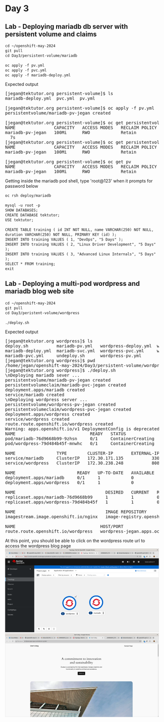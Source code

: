 # Day 3

## Lab - Deploying mariadb db server with persistent volume and claims
```
cd ~/openshift-may-2024
git pull
cd Day3/persistent-volume/mariadb

oc apply -f pv.yml
oc apply -f pvc.yml
oc apply -f mariadb-deploy.yml
```

Expected output
<pre>
[jegan@tektutor.org persistent-volume]$ ls
mariadb-deploy.yml  pvc.yml  pv.yml
  
[jegan@tektutor.org persistent-volume]$ oc apply -f pv.yml 
persistentvolume/mariadb-pv-jegan created
  
[jegan@tektutor.org persistent-volume]$ oc get persistentvolumes
NAME               CAPACITY   ACCESS MODES   RECLAIM POLICY   STATUS      CLAIM   STORAGECLASS   REASON   AGE
mariadb-pv-jegan   100Mi      RWO            Retain           Available      
  7s
[jegan@tektutor.org persistent-volume]$ oc get persistentvolume
NAME               CAPACITY   ACCESS MODES   RECLAIM POLICY   STATUS      CLAIM   STORAGECLASS   REASON   AGE
mariadb-pv-jegan   100Mi      RWO            Retain           Available                                   8s
  
[jegan@tektutor.org persistent-volume]$ oc get pv
NAME               CAPACITY   ACCESS MODES   RECLAIM POLICY   STATUS      CLAIM   STORAGECLASS   REASON   AGE
mariadb-pv-jegan   100Mi      RWO            Retain           Available      
</pre>

Getting inside the mariadb pod shell, type 'root@123' when it prompts for password below
```
oc rsh deploy/mariadb

mysql -u root -p
SHOW DATABASES;
CREATE DATABASE tektutor;
USE tektutor;

CREATE TABLE training ( id INT NOT NULL, name VARCHAR(250) NOT NULL, duration VARCHAR(250) NOT NULL, PRIMARY KEY (id) );
INSERT INTO training VALUES ( 1, "DevOps", "5 Days" );
INSERT INTO training VALUES ( 2, "Linux Driver Development", "5 Days" );
INSERT INTO training VALUES ( 3, "Advanced Linux Internals", "5 Days" );
SELECT * FROM training;
exit
```

## Lab - Deploying a multi-pod wordpress and mariadb blog web site
```
cd ~/openshift-may-2024
git pull
cd Day3/peristent-volume/wordpress

./deploy.sh
```

Expected output
<pre>
[jegan@tektutor.org wordpress]$ ls
deploy.sh           mariadb-pv.yml   wordpress-deploy.yml  wordpress-route.yml
mariadb-deploy.yml  mariadb-svc.yml  wordpress-pvc.yml     wordpress-svc.yml
mariadb-pvc.yml     undeploy.sh      wordpress-pv.yml
[jegan@tektutor.org wordpress]$ pwd
/home/jegan/openshift-may-2024/Day3/persistent-volume/wordpress
[jegan@tektutor.org wordpress]$ ./deploy.sh 
\nDeploying mariadb sever ...
persistentvolume/mariadb-pv-jegan created
persistentvolumeclaim/mariadb-pvc-jegan created
deployment.apps/mariadb created
service/mariadb created
\nDeploying wordpress server ...
persistentvolume/wordpress-pv-jegan created
persistentvolumeclaim/wordpress-pvc-jegan created
deployment.apps/wordpress created
service/wordpress created
route.route.openshift.io/wordpress created
Warning: apps.openshift.io/v1 DeploymentConfig is deprecated in v4.14+, unavailable in v4.10000+
NAME                             READY   STATUS              RESTARTS   AGE
pod/mariadb-76d9668b99-9zhsn     0/1     ContainerCreating   0          3s
pod/wordpress-79d484b45f-mnwhc   0/1     ContainerCreating   0          1s

NAME                TYPE        CLUSTER-IP       EXTERNAL-IP   PORT(S)    AGE
service/mariadb     ClusterIP   172.30.171.135   <none>        3306/TCP   3s
service/wordpress   ClusterIP   172.30.238.248   <none>        8080/TCP   1s

NAME                        READY   UP-TO-DATE   AVAILABLE   AGE
deployment.apps/mariadb     0/1     1            0           3s
deployment.apps/wordpress   0/1     1            0           1s

NAME                                   DESIRED   CURRENT   READY   AGE
replicaset.apps/mariadb-76d9668b99     1         1         0       3s
replicaset.apps/wordpress-79d484b45f   1         1         0       1s

NAME                                   IMAGE REPOSITORY                                               TAGS     UPDATED
imagestream.image.openshift.io/nginx   image-registry.openshift-image-registry.svc:5000/jegan/nginx   latest   19 hours ago

NAME                                 HOST/PORT                                     PATH   SERVICES    PORT   TERMINATION   WILDCARD
route.route.openshift.io/wordpress   wordpress-jegan.apps.ocp4.tektutor.org.labs          wordpress   8080                 None  
</pre>

At this point, you should be able to click on the wordpress route url to access the wordpress blog page
![wordpress](wordpress1.png)
![wordpress](wordpress2.png)
